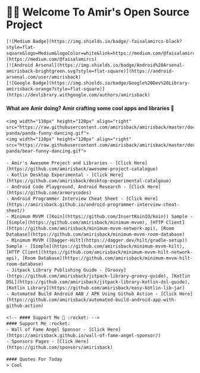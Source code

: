 # 👋🏻 Welcome To Amir's Open Source Project
    [![Medium Badge](https://img.shields.io/badge/-faisalamircs-black?style=flat-square&logo=Medium&logoColor=white&link=https://medium.com/@faisalamircs)](https://medium.com/@faisalamircs)
    [![Android Arsenal](https://img.shields.io/badge/Android%20Arsenal-amirisback-brightgreen.svg?style=flat-square)](https://android-arsenal.com/user/amirisback)
    [![Google Badge](https://img.shields.io/badge/Google%20Dev%20Library-amirisback-orange?style=flat-square)](https://devlibrary.withgoogle.com/authors/amirisback)
    
#### What are Amir doing? Amir crafting some cool apps and libraries 🔨
      
    <img width="110px" height="120px" align="right" src="https://raw.githubusercontent.com/amirisback/amirisback/master/docs/image/bear-panda/panda-funny-dancing.gif">
    <img width="110px" height="120px" align="right" src="https://raw.githubusercontent.com/amirisback/amirisback/master/docs/image/bear-panda/bear-funny-dancing.gif">
      
    - Amir's Awesome Project and Libraries - [Click Here](https://github.com/amirisback/awesome-project-catalogue)
    - Kotlin Desktop Experimental - [Click Here](https://github.com/amirisback/desktop-experimental-catalgoue)
    - Android Code Playground, Android Research - [Click Here](https://github.com/armorycodes)
    - Android Programmer Interview Cheat Sheet - [Click Here](https://amirisback.github.io/android-programmer-interview-cheat-sheet/)
    - Minimum MVVM ([Koin](https://github.com/InsertKoinIO/koin)) Sample - [Simple](https://github.com/amirisback/minimum-mvvm), [HTTP Client](https://github.com/amirisback/minimum-mvvm-network-api), [Room Database](https://github.com/amirisback/minimum-mvvm-room-database)
    - Minimum MVVM ([Dagger-Hilt](https://dagger.dev/hilt/gradle-setup)) Sample - [Simple](https://github.com/amirisback/minimum-mvvm-hilt), [HTTP Client](https://github.com/amirisback/minimum-mvvm-hilt-network-api), [Room Database](https://github.com/amirisback/minimum-mvvm-hilt-room-database)
    - Jitpack Library Publishing Guide - [Groovy](https://github.com/amirisback/jitpack-library-groovy-guide), [Kotlin DSL](https://github.com/amirisback/jitpack-library-kotlin-dsl-guide), [Kotlin Library](https://github.com/amirisback/easy-kotlin-lib-jar) 
    - Automated Build Android AAB / APK Using Github Action - [Click Here](https://github.com/amirisback/automated-build-android-app-with-github-action)
    
    <!-- #### Support Me 💖 :rocket: -->
    #### Support Me :rocket:
    - Wall of Fame Angel Sponsor - [Click Here](https://amirisback.github.io/wall-of-fame-angel-sponsor/)
    - Sponsors Pages - [Click Here](https://github.com/sponsors/amirisback)
    
    #### Quotes For Today
    > Cool

    
